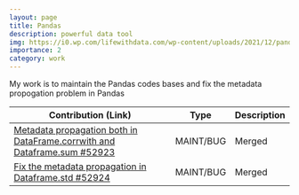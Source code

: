```yaml
---
layout: page
title: Pandas
description: powerful data tool
img: https://i0.wp.com/lifewithdata.com/wp-content/uploads/2021/12/pandas-1.jpg?w=1080&ssl=1
importance: 2
category: work
---
```



My work is to maintain the Pandas codes bases and fix the metadata propogation problem in Pandas

| Contribution (Link)                                                           | Type          | Description                                 |
|--------------------------------------------------------------------------------|---------------|---------------------------------------------|
| [Metadata propagation both in DataFrame.corrwith and Dataframe.sum #52923](https://github.com/pandas-dev/pandas/pull/52923)                           | MAINT/BUG| Merged|
| [Fix the metadata propagation in Dataframe.std #52924](https://github.com/pandas-dev/pandas/pull/52924)               |MAINT/BUG| Merged|
